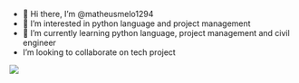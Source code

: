 - 👋 Hi there, I’m @matheusmelo1294
- 👀 I’m interested in python language and project management
- 🌱 I’m currently learning python language, project management and civil engineer
- I’m looking to collaborate on tech project

<div>

<img src="https://cdn.jsdelivr.net/gh/devicons/devicon/icons/python/python-original-wordmark.svg" />
          

     
          
          


<!---
matheusmelo1294/matheusmelo1294 is a ✨ special ✨ repository because its `README.md` (this file) appears on your GitHub profile.
You can click the Preview link to take a look at your changes.
--->
